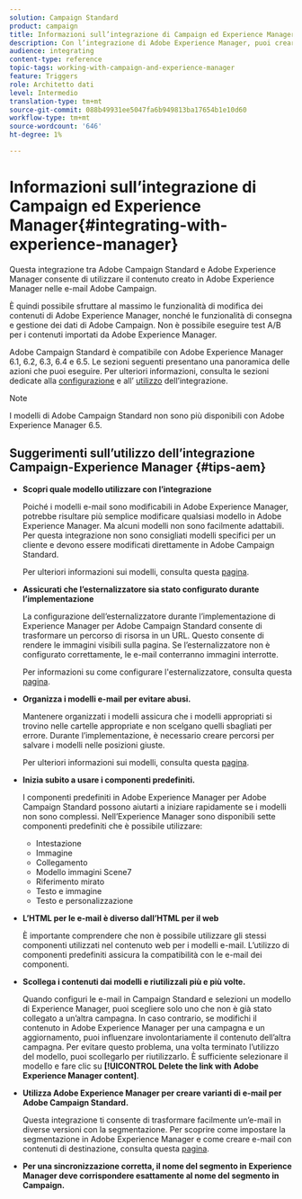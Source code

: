 ```yaml
---
solution: Campaign Standard
product: campaign
title: Informazioni sull’integrazione di Campaign ed Experience Manager
description: Con l’integrazione di Adobe Experience Manager, puoi creare contenuti direttamente in AEM e utilizzarli successivamente in Adobe Campaign.
audience: integrating
content-type: reference
topic-tags: working-with-campaign-and-experience-manager
feature: Triggers
role: Architetto dati
level: Intermedio
translation-type: tm+mt
source-git-commit: 088b49931ee5047fa6b949813ba17654b1e10d60
workflow-type: tm+mt
source-wordcount: '646'
ht-degree: 1%

---
```



# Informazioni sull’integrazione di Campaign ed Experience Manager{#integrating-with-experience-manager}

Questa integrazione tra Adobe Campaign Standard e Adobe Experience Manager consente di utilizzare il contenuto creato in Adobe Experience Manager nelle e-mail Adobe Campaign.

È quindi possibile sfruttare al massimo le funzionalità di modifica dei contenuti di Adobe Experience Manager, nonché le funzionalità di consegna e gestione dei dati di Adobe Campaign. Non è possibile eseguire test A/B per i contenuti importati da Adobe Experience Manager.

Adobe Campaign Standard è compatibile con Adobe Experience Manager 6.1, 6.2, 6.3, 6.4 e 6.5. Le sezioni seguenti presentano una panoramica delle azioni che puoi eseguire. Per ulteriori informazioni, consulta le sezioni dedicate alla [configurazione](https://docs.adobe.com/content/help/en/experience-manager-65/administering/integration/campaignstandard.html) e all’ [utilizzo](https://docs.adobe.com/content/help/en/experience-manager-65/authoring/aem-adobe-campaign/campaign.html) dell’integrazione.

>[!NOTE]
>
> I modelli di Adobe Campaign Standard non sono più disponibili con Adobe Experience Manager 6.5.

## Suggerimenti sull’utilizzo dell’integrazione Campaign-Experience Manager {#tips-aem}

* **Scopri quale modello utilizzare con l’integrazione**

   Poiché i modelli e-mail sono modificabili in Adobe Experience Manager, potrebbe risultare più semplice modificare qualsiasi modello in Adobe Experience Manager. Ma alcuni modelli non sono facilmente adattabili. Per questa integrazione non sono consigliati modelli specifici per un cliente e devono essere modificati direttamente in Adobe Campaign Standard.

   Per ulteriori informazioni sui modelli, consulta questa [pagina](https://docs.adobe.com/content/help/en/experience-manager-65/developing/platform/templates/templates.html).

* **Assicurati che l’esternalizzatore sia stato configurato durante l’implementazione**

   La configurazione dell’esternalizzatore durante l’implementazione di Experience Manager per Adobe Campaign Standard consente di trasformare un percorso di risorsa in un URL. Questo consente di rendere le immagini visibili sulla pagina. Se l’esternalizzatore non è configurato correttamente, le e-mail conterranno immagini interrotte.

   Per informazioni su come configurare l&#39;esternalizzatore, consulta questa [pagina](https://docs.adobe.com/content/help/en/experience-manager-65/developing/platform/externalizer.html).

* **Organizza i modelli e-mail per evitare abusi.**

   Mantenere organizzati i modelli assicura che i modelli appropriati si trovino nelle cartelle appropriate e non scelgano quelli sbagliati per errore. Durante l’implementazione, è necessario creare percorsi per salvare i modelli nelle posizioni giuste.

   Per ulteriori informazioni sui modelli, consulta questa [pagina](https://docs.adobe.com/content/help/en/experience-manager-65/developing/platform/templates/templates.html#template-availability).

* **Inizia subito a usare i componenti predefiniti.**

   I componenti predefiniti in Adobe Experience Manager per Adobe Campaign Standard possono aiutarti a iniziare rapidamente se i modelli non sono complessi.
Nell’Experience Manager sono disponibili sette componenti predefiniti che è possibile utilizzare:

   * Intestazione
   * Immagine
   * Collegamento
   * Modello immagini Scene7
   * Riferimento mirato
   * Testo e immagine
   * Testo e personalizzazione

* **L’HTML per le e-mail è diverso dall’HTML per il web**

   È importante comprendere che non è possibile utilizzare gli stessi componenti utilizzati nel contenuto web per i modelli e-mail. L’utilizzo di componenti predefiniti assicura la compatibilità con le e-mail dei componenti.

* **Scollega i contenuti dai modelli e riutilizzali più e più volte.**

   Quando configuri le e-mail in Campaign Standard e selezioni un modello di Experience Manager, puoi scegliere solo uno che non è già stato collegato a un’altra campagna. In caso contrario, se modifichi il contenuto in Adobe Experience Manager per una campagna e un aggiornamento, puoi influenzare involontariamente il contenuto dell’altra campagna.
Per evitare questo problema, una volta terminato l’utilizzo del modello, puoi scollegarlo per riutilizzarlo. È sufficiente selezionare il modello e fare clic su **[!UICONTROL Delete the link with Adobe Experience Manager content]**.

* **Utilizza Adobe Experience Manager per creare varianti di e-mail per Adobe Campaign Standard.**

   Questa integrazione ti consente di trasformare facilmente un’e-mail in diverse versioni con la segmentazione.
Per scoprire come impostare la segmentazione in Adobe Experience Manager e come creare e-mail con contenuti di destinazione, consulta questa [pagina](https://docs.adobe.com/help/en/experience-manager-65/authoring/aem-adobe-campaign/target-adobe-campaign.html#setting-up-segmentation-in-aem).

* **Per una sincronizzazione corretta, il nome del segmento in Experience Manager deve corrispondere esattamente al nome del segmento in Campaign.**